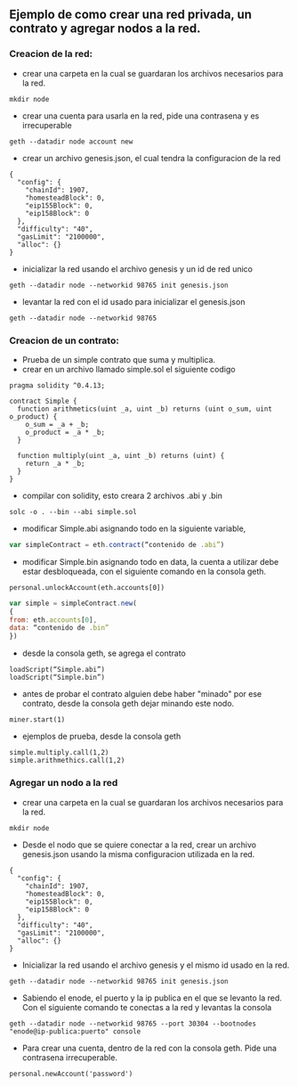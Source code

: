 ## Ejemplo de como crear una red privada, un contrato y agregar nodos a la red.

### Creacion de la red:

* crear una carpeta en la cual se guardaran los archivos necesarios para la red.

```console
mkdir node
```

* crear una cuenta para usarla en la red, pide una contrasena y es irrecuperable

```console
geth --datadir node account new
```

* crear un archivo genesis.json, el cual tendra la configuracion de la red
```
{
  "config": {
    "chainId": 1907,
    "homesteadBlock": 0,
    "eip155Block": 0,
    "eip158Block": 0
  },
  "difficulty": "40",
  "gasLimit": "2100000",
  "alloc": {}
}
```

* inicializar la red usando el archivo genesis y un id de red unico

```console
geth --datadir node --networkid 98765 init genesis.json
```

* levantar la red con el id usado para inicializar el genesis.json

```console
geth --datadir node --networkid 98765
```

### Creacion de un contrato:
* Prueba de un simple contrato que suma y multiplica.
* crear en un archivo llamado simple.sol el siguiente codigo

```
pragma solidity ^0.4.13;

contract Simple {
  function arithmetics(uint _a, uint _b) returns (uint o_sum, uint o_product) {
    o_sum = _a + _b;
    o_product = _a * _b;
  }

  function multiply(uint _a, uint _b) returns (uint) {
    return _a * _b;
  }
}
```
* compilar con solidity, esto creara 2 archivos .abi y .bin

```console
solc -o . --bin --abi simple.sol
```

* modificar Simple.abi asignando todo en la siguiente variable,

```js
var simpleContract = eth.contract(“contenido de .abi”)
```

* modificar Simple.bin asignando todo en data, la cuenta a utilizar debe estar desbloqueada, con el siguiente comando en la consola geth.

```console
personal.unlockAccount(eth.accounts[0])
```

```js
var simple = simpleContract.new(
{
from: eth.accounts[0],
data: “contenido de .bin”
})
```

* desde la consola geth, se agrega el contrato

```console
loadScript(“Simple.abi”)
loadScript(“Simple.bin”)
```

* antes de probar el contrato alguien debe haber "minado" por ese contrato, desde la consola geth dejar minando este nodo.

```console
miner.start(1)
```

* ejemplos de prueba, desde la consola geth

```console
simple.multiply.call(1,2)
simple.arithmethics.call(1,2)
```

### Agregar un nodo a la red

* crear una carpeta en la cual se guardaran los archivos necesarios para la red.

```console
mkdir node
```

* Desde el nodo que se quiere conectar a la red, crear un archivo genesis.json usando la misma configuracion utilizada en la red.

```
{
  "config": {
    "chainId": 1907,
    "homesteadBlock": 0,
    "eip155Block": 0,
    "eip158Block": 0
  },
  "difficulty": "40",
  "gasLimit": "2100000",
  "alloc": {}
}
```

* Inicializar la red usando el archivo genesis y el mismo id usado en la red.

```console
geth --datadir node --networkid 98765 init genesis.json
```

* Sabiendo el enode, el puerto y la ip publica en el que se levanto la red. Con el siguiente comando te conectas a la red y levantas la consola

```console
geth --datadir node --networkid 98765 --port 30304 --bootnodes "enode@ip-publica:puerto" console
```

* Para crear una cuenta, dentro de la red con la consola geth. Pide una contrasena irrecuperable.

```console
personal.newAccount('password')
```
